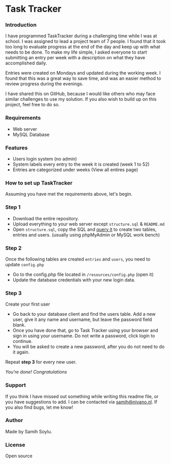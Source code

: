 # Task Tracker
### Introduction

I have programmed TaskTracker during a challenging time while I was at school. I was assigned to lead a project team of 7 people. I found that it took too long to evaluate progress at the end of the day and keep up with what needs to be done. To make my life simple, I asked everyone to start submitting an entry per week with a description on what they have accomplished daily.

Entries were created on Mondays and updated during the working week. I found that this was a great way to save time, and was an easier method to review progress during the evenings.

I have shared this on GitHub, because I would like others who may face similar challenges to use my solution. If you also wish to build up on this project, feel free to do so.

### Requirements
  - Web server
  - MySQL Database

### Features
  - Users login system (no admin)
  - System labels every entry to the week it is created (week 1 to 52)
  - Entries are categorized under weeks (View all entires page)

### How to set up TaskTracker
Assuming you have met the requirements above, let's begin.

### Step 1
  - Download the entire repository.
  - Upload everything to your web server except `structure.sql` & `README.md`
  - Open `structure.sql`, copy the SQL and [query it](https://www.youtube.com/watch?v=4c50g_RXPZo) to create two tables, entries and users. (usually using phpMyAdmin or MySQL work bench)

### Step 2
Once the following tables are created `entries` and `users`, you need to update `config.php`

  - Go to the config.php file located in `/resources/config.php` (open it)
  - Update the database credentials with your new login data.

### Step 3
Create your first user

  - Go back to your database client and find the users table. Add a new user, give it any name and username, but leave the password field blank.
  - Once you have done that, go to Task Tracker using your browser and sign in using your username. Do not write a password, click login to continue.
  - You will be asked to create a new password, after you do not need to do it again.

Repeat **step 3** for every new user.

*You're done! Congratulations*

### Support
If you think I have missed out something while writing this readme file, or you have suggestions to add. I can be contacted via samih@nivano.nl. If you also find bugs, let me know!

### Author
Made by Samih Soylu.

### License
Open source
